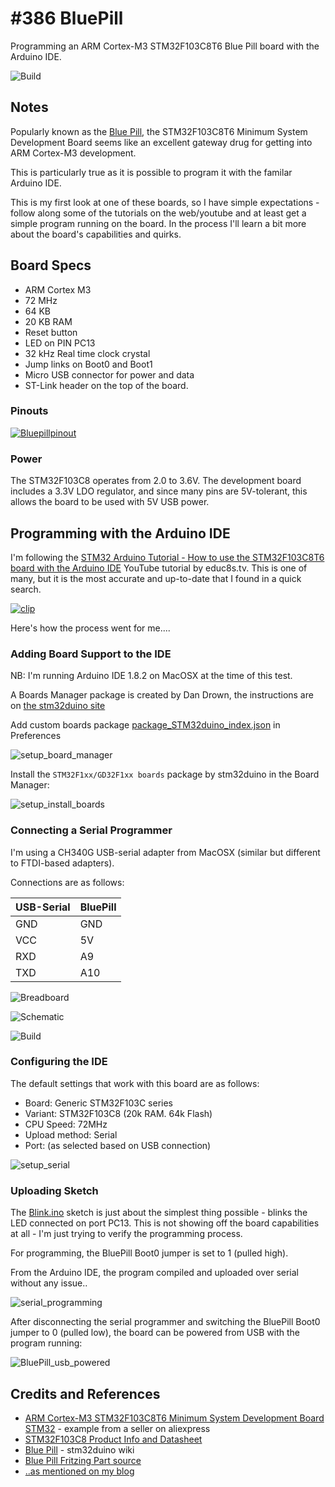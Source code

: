 # #386 BluePill

Programming an ARM Cortex-M3 STM32F103C8T6 Blue Pill board with the Arduino IDE.

![Build](./assets/BluePill_build.jpg?raw=true)


## Notes

Popularly known as the [Blue Pill](http://wiki.stm32duino.com/index.php?title=Blue_Pill),
the STM32F103C8T6 Minimum System Development Board seems like an excellent gateway drug for getting into ARM Cortex-M3 development.

This is particularly true as it is possible to program it with the familar Arduino IDE.

This is my first look at one of these boards, so I have simple expectations - follow along some of the tutorials
on the web/youtube and at least get a simple program running on the board. In the process I'll learn
a bit more about the board's capabilities and quirks.

## Board Specs

* ARM Cortex M3
* 72 MHz
* 64 KB
* 20 KB RAM
* Reset button
* LED on PIN PC13
* 32 kHz Real time clock crystal
* Jump links on Boot0 and Boot1
* Micro USB connector for power and data
* ST-Link header on the top of the board.

### Pinouts

[![Bluepillpinout](./assets/Bluepillpinout.gif?raw=true)](http://wiki.stm32duino.com/index.php?title=Blue_Pill)


### Power

The STM32F103C8 operates from 2.0 to 3.6V.
The development board includes a 3.3V LDO regulator, and since many pins are 5V-tolerant, this allows the board to be used
with 5V USB power.


## Programming with the Arduino IDE

I'm following the
[STM32 Arduino Tutorial - How to use the STM32F103C8T6 board with the Arduino IDE](https://www.youtube.com/watch?v=K-jYSysmw9w)
YouTube tutorial by educ8s.tv. This is one of many, but it is the most accurate and up-to-date that I found in a quick search.

[![clip](https://img.youtube.com/vi/K-jYSysmw9w/0.jpg)](https://www.youtube.com/watch?v=K-jYSysmw9w)

Here's how the process went for me....

### Adding Board Support to the IDE

NB: I'm running Arduino IDE 1.8.2 on MacOSX at the time of this test.

A Boards Manager package is created by Dan Drown, the instructions are on
[the stm32duino site](http://wiki.stm32duino.com/index.php?title=Boards_Manager_package)

Add custom boards package [package_STM32duino_index.json](http://dan.drown.org/stm32duino/package_STM32duino_index.json) in Preferences

![setup_board_manager](./assets/setup_board_manager.png?raw=true)

Install the `STM32F1xx/GD32F1xx boards` package by stm32duino in the Board Manager:

![setup_install_boards](./assets/setup_install_boards.png?raw=true)



### Connecting a Serial Programmer

I'm using a CH340G USB-serial adapter from MacOSX (similar but different to FTDI-based adapters).

Connections are as follows:

| USB-Serial | BluePill |
|------------|----------|
|  GND       |  GND     |
|  VCC       |  5V      |
|  RXD       |  A9      |
|  TXD       |  A10     |


![Breadboard](./assets/BluePill_bb.jpg?raw=true)

![Schematic](./assets/BluePill_schematic.jpg?raw=true)


![Build](./assets/BluePill_build.jpg?raw=true)


### Configuring the IDE

The default settings that work with this board are as follows:

* Board: Generic STM32F103C series
* Variant: STM32F103C8 (20k RAM. 64k Flash)
* CPU Speed: 72MHz
* Upload method: Serial
* Port: (as selected based on USB connection)

![setup_serial](./assets/setup_serial.png?raw=true)


### Uploading Sketch

The [Blink.ino](./Blink/Blink.ino) sketch is just about the simplest thing possible - blinks the LED connected on port PC13.
This is not showing off the board capabilities at all - I'm just trying to verify the programming process.

For programming, the BluePill Boot0 jumper is set to 1 (pulled high).

From the Arduino IDE, the program compiled and uploaded over serial without any issue..

![serial_programming](./assets/serial_programming.png?raw=true)

After disconnecting the serial programmer and switching the BluePill Boot0 jumper to 0 (pulled low),
the board can be powered from USB with the program running:

![BluePill_usb_powered](./assets/BluePill_usb_powered.jpg?raw=true)


## Credits and References

* [ARM Cortex-M3 STM32F103C8T6 Minimum System Development Board STM32](https://www.aliexpress.com/item/STM32F103C8T6-ARM-STM32-Minimum-System-Development-Board-Module-For-Arduino/32667468626.html) - example from a seller on aliexpress
* [STM32F103C8 Product Info and Datasheet](http://www.st.com/en/microcontrollers/stm32f103c8.html)
* [Blue Pill](http://wiki.stm32duino.com/index.php?title=Blue_Pill) - stm32duino wiki
* [Blue Pill Fritzing Part source](http://blog.naver.com/PostView.nhn?blogId=chandong83&logNo=221026011343&categoryNo=0&parentCategoryNo=39&viewDate=&currentPage=1&postListTopCurrentPage=1&from=search)
* [..as mentioned on my blog](https://blog.tardate.com/2018/05/leap386-the-blue-pill.html)

